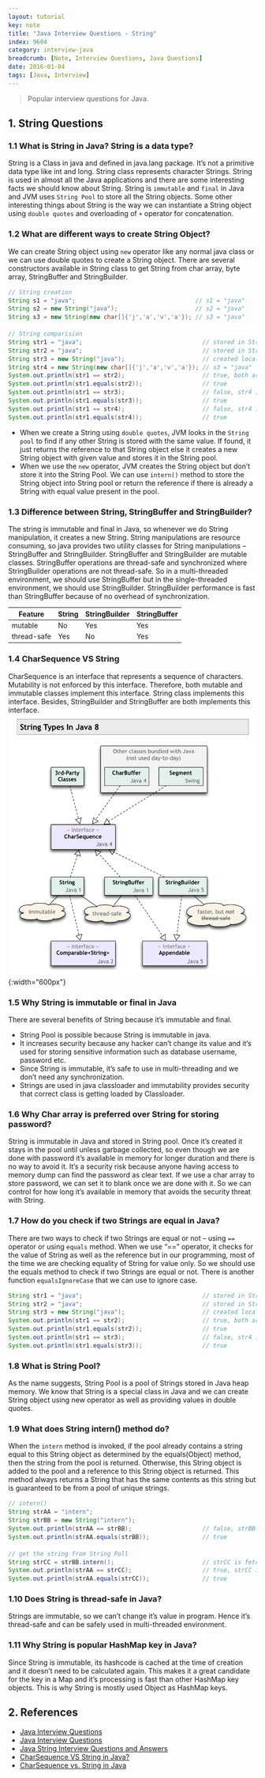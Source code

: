 ```yaml
---
layout: tutorial
key: note
title: "Java Interview Questions - String"
index: 9604
category: interview-java
breadcrumb: [Note, Interview Questions, Java Questions]
date: 2016-01-04
tags: [Java, Interview]
---
```


> Popular interview questions for Java.

## 1. String Questions
### 1.1 What is String in Java? String is a data type?
String is a Class in java and defined in java.lang package. It’s not a primitive data type like int and long. String class represents character Strings. String is used in almost all the Java applications and there are some interesting facts we should know about String. String is `immutable` and `final` in Java and JVM uses `String Pool` to store all the String objects. Some other interesting things about String is the way we can instantiate a String object using `double quotes` and overloading of `+` operator for concatenation.

### 1.2 What are different ways to create String Object?
We can create String object using `new` operator like any normal java class or we can use double quotes to create a String object. There are several constructors available in String class to get String from char array, byte array, StringBuffer and StringBuilder.
```java
// String creation
String s1 = "java";                                  // s1 = "java"
String s2 = new String("java");                      // s2 = "java"
String s3 = new String(new char[]{'j','a','v','a'}); // s3 = "java"

// String comparision
String str1 = "java";                                  // stored in String Pool
String str2 = "java";                                  // stored in String Pool
String str3 = new String("java");                      // created locally, it is not in String Pool
String str4 = new String(new char[]{'j','a','v','a'}); // s3 = "java"
System.out.println(str1 == str2);                      // true, both are from String Pool, same object
System.out.println(str1.equals(str2));                 // true
System.out.println(str1 == str3);                      // false, str4 is created with new keyword
System.out.println(str1.equals(str3));                 // true
System.out.println(str1 == str4);                      // false, str4 is created with new keyword
System.out.println(str1.equals(str4));                 // true
```
* When we create a String using `double quotes`, JVM looks in the `String pool` to find if any other String is stored with the same value. If found, it just returns the reference to that String object else it creates a new String object with given value and stores it in the String pool.
* When we use the `new` operator, JVM creates the String object but don’t store it into the String Pool. We can use `intern()` method to store the String object into String pool or return the reference if there is already a String with equal value present in the pool.

### 1.3 Difference between String, StringBuffer and StringBuilder?
The string is immutable and final in Java, so whenever we do String manipulation, it creates a new String. String manipulations are resource consuming, so java provides two utility classes for String manipulations – StringBuffer and StringBuilder.
StringBuffer and StringBuilder are mutable classes. StringBuffer operations are thread-safe and synchronized where StringBuilder operations are not thread-safe. So in a multi-threaded environment, we should use StringBuffer but in the single-threaded environment, we should use StringBuilder.
StringBuilder performance is fast than StringBuffer because of no overhead of synchronization.

Feature     | String | StringBuilder | StringBuffer
------------|--------|---------------|-------------
mutable     | No     | Yes           | Yes
thread-safe | Yes    | No            | Yes

### 1.4 CharSequence VS String
CharSequence is an interface that represents a sequence of characters. Mutability is not enforced by this interface. Therefore, both mutable and immutable classes implement this interface. String class implements this interface. Besides, StringBuilder and StringBuffer are both implements this interface.
![image](/public/images/note/9604/charsequence.png){:width="600px"}  

### 1.5 Why String is immutable or final in Java
There are several benefits of String because it’s immutable and final.
* String Pool is possible because String is immutable in java.
* It increases security because any hacker can’t change its value and it’s used for storing sensitive information such as database username, password etc.
* Since String is immutable, it’s safe to use in multi-threading and we don’t need any synchronization.
* Strings are used in java classloader and immutability provides security that correct class is getting loaded by Classloader.

### 1.6 Why Char array is preferred over String for storing password?
String is immutable in Java and stored in String pool. Once it’s created it stays in the pool until unless garbage collected, so even though we are done with password it’s available in memory for longer duration and there is no way to avoid it. It’s a security risk because anyone having access to memory dump can find the password as clear text.
If we use a char array to store password, we can set it to blank once we are done with it. So we can control for how long it’s available in memory that avoids the security threat with String.

### 1.7 How do you check if two Strings are equal in Java?
There are two ways to check if two Strings are equal or not – using `==` operator or using `equals` method. When we use “==” operator, it checks for the value of String as well as the reference but in our programming, most of the time we are checking equality of String for value only. So we should use the equals method to check if two Strings are equal or not. There is another function `equalsIgnoreCase` that we can use to ignore case.
```java
String str1 = "java";                                  // stored in String Pool
String str2 = "java";                                  // stored in String Pool
String str3 = new String("java");                      // created locally, it is not in String Pool
System.out.println(str1 == str2);                      // true, both are from String Pool, same object
System.out.println(str1.equals(str2));                 // true
System.out.println(str1 == str3);                      // false, str4 is created with new keyword
System.out.println(str1.equals(str3));                 // true
```

### 1.8 What is String Pool?
As the name suggests, String Pool is a pool of Strings stored in Java heap memory. We know that String is a special class in Java and we can create String object using new operator as well as providing values in double quotes.

### 1.9 What does String intern() method do?
When the `intern` method is invoked, if the pool already contains a string equal to this String object as determined by the equals(Object) method, then the string from the pool is returned. Otherwise, this String object is added to the pool and a reference to this String object is returned. This method always returns a String that has the same contents as this string but is guaranteed to be from a pool of unique strings.
```java
// intern()
String strAA = "intern";
String strBB = new String("intern");
System.out.println(strAA == strBB);                    // false, strBB is created with new keyword
System.out.println(strAA.equals(strBB));               // true

// get the string from String Poll
String strCC = strBB.intern();                         // strCC is fetched from String Pool
System.out.println(strAA == strCC);                    // true, strCC is strAA
System.out.println(strAA.equals(strCC));               // true
```

### 1.10 Does String is thread-safe in Java?
Strings are immutable, so we can’t change it’s value in program. Hence it’s thread-safe and can be safely used in multi-threaded environment.

### 1.11 Why String is popular HashMap key in Java?
Since String is immutable, its hashcode is cached at the time of creation and it doesn’t need to be calculated again. This makes it a great candidate for the key in a Map and it’s processing is fast than other HashMap key objects. This is why String is mostly used Object as HashMap keys.

## 2. References
* [Java Interview Questions](https://www.tutorialspoint.com/java/java_interview_questions.htm)
* [Java Interview Questions](https://www.journaldev.com/java-interview-questions)
* [Java String Interview Questions and Answers](https://www.journaldev.com/1321/java-string-interview-questions-and-answers)
* [CharSequence VS String in Java?](https://stackoverflow.com/questions/1049228/charsequence-vs-string-in-java)
* [CharSequence vs. String in Java](https://www.baeldung.com/java-char-sequence-string)
